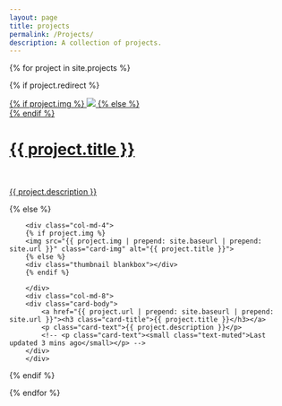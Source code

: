 ```yaml
---
layout: page
title: projects
permalink: /Projects/
description: A collection of projects.
---
```


{% for project in site.projects %}

{% if project.redirect %}
<div class="project">
    <div class="thumbnail">
        <a href="{{ project.redirect }}" target="_blank">
        {% if project.img %}
        <img class="thumbnail" src="{{ project.img | prepend: site.baseurl | prepend: site.url }}"/>
        {% else %}
        <div class="thumbnail blankbox"></div>
        {% endif %}    
        <span>
            <h1>{{ project.title }}</h1>
            <br/>
            <p>{{ project.description }}</p>
        </span>
        </a>
    </div>
</div>
{% else %}

<div class="card mb-3">
  <div class="row no-gutters">
    
        <div class="col-md-4">
        {% if project.img %}
        <img src="{{ project.img | prepend: site.baseurl | prepend: site.url }}" class="card-img" alt="{{ project.title }}">
        {% else %}
        <div class="thumbnail blankbox"></div>
        {% endif %}  
        
        </div>
        <div class="col-md-8">
        <div class="card-body">
            <a href="{{ project.url | prepend: site.baseurl | prepend: site.url }}"><h3 class="card-title">{{ project.title }}</h3></a>
            <p class="card-text">{{ project.description }}</p>
            <!-- <p class="card-text"><small class="text-muted">Last updated 3 mins ago</small></p> -->
        </div>
        </div>
    
  </div>
</div>

{% endif %}

{% endfor %}
